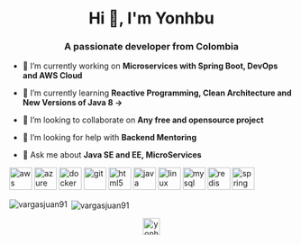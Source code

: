 <h1 align="center">Hi 👋, I'm Yonhbu</h1>
<h3 align="center">A passionate developer from Colombia</h3>

- 🔭 I’m currently working on **Microservices with Spring Boot, DevOps and AWS Cloud**

- 🌱 I’m currently learning **Reactive Programming, Clean Architecture and New Versions of Java 8 ->**

- 👯 I’m looking to collaborate on **Any free and opensource project**

- 🤝 I’m looking for help with **Backend Mentoring**

- 💬 Ask me about **Java SE and EE, MicroServices**

<p align="left"><img src="https://devicons.github.io/devicon/devicon.git/icons/amazonwebservices/amazonwebservices-original-wordmark.svg" alt="aws" width="40" height="40"/> <img src="https://www.vectorlogo.zone/logos/microsoft_azure/microsoft_azure-icon.svg" alt="azure" width="40" height="40"/> <img src="https://devicons.github.io/devicon/devicon.git/icons/docker/docker-original-wordmark.svg" alt="docker" width="40" height="40"/> <img src="https://www.vectorlogo.zone/logos/git-scm/git-scm-icon.svg" alt="git" width="40" height="40"/> <img src="https://devicons.github.io/devicon/devicon.git/icons/html5/html5-original-wordmark.svg" alt="html5" width="40" height="40"/> <img src="https://devicons.github.io/devicon/devicon.git/icons/java/java-original-wordmark.svg" alt="java" width="40" height="40"/> <img src="https://devicons.github.io/devicon/devicon.git/icons/linux/linux-original.svg" alt="linux" width="40" height="40"/> <img src="https://devicons.github.io/devicon/devicon.git/icons/mysql/mysql-original-wordmark.svg" alt="mysql" width="40" height="40"/> <img src="https://devicons.github.io/devicon/devicon.git/icons/redis/redis-original-wordmark.svg" alt="redis" width="40" height="40"/> <img src="https://www.vectorlogo.zone/logos/springio/springio-icon.svg" alt="spring" width="40" height="40"/></p><p><img align="left" src="https://github-readme-stats.vercel.app/api/top-langs/?username=vargasjuan91&layout=compact&hide=html" alt="vargasjuan91" /></p>

<p>&nbsp;<img align="center" src="https://github-readme-stats.vercel.app/api?username=vargasjuan91&show_icons=true" alt="vargasjuan91" /></p>

<p align="center">
<a href="https://linkedin.com/in/yonhbu" target="blank"><img align="center" src="https://cdn.jsdelivr.net/npm/simple-icons@3.0.1/icons/linkedin.svg" alt="yonhbu" height="30" width="30" /></a>
</p>
